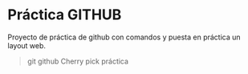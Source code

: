 # Práctica GITHUB

Proyecto de práctica de github con comandos y puesta en práctica un layout web.

> git
> github
> Cherry pick práctica